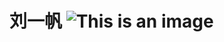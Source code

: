 # **刘一帆**      ![This is an image](https://user-images.githubusercontent.com/102599747/161385022-d0f5c72c-f5d1-460a-ad8a-a52ea04551e9.jpg)
